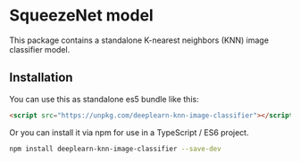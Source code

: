 # SqueezeNet model

This package contains a standalone K-nearest neighbors (KNN) image classifier
model.

## Installation
You can use this as standalone es5 bundle like this:

```html
<script src="https://unpkg.com/deeplearn-knn-image-classifier"></script>
```

Or you can install it via npm for use in a TypeScript / ES6 project.

```sh
npm install deeplearn-knn-image-classifier --save-dev
```
